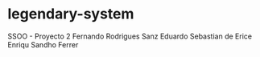 # legendary-system
SSOO - Proyecto 2
Fernando Rodrigues Sanz
Eduardo Sebastian de Erice
Enriqu Sandho Ferrer
